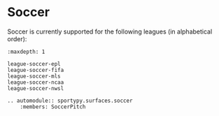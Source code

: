 # Soccer

Soccer is currently supported for the following leagues (in alphabetical order):

```{toctree}
:maxdepth: 1

league-soccer-epl
league-soccer-fifa
league-soccer-mls
league-soccer-ncaa
league-soccer-nwsl
```

```{eval-rst}
.. automodule:: sportypy.surfaces.soccer
    :members: SoccerPitch
```
